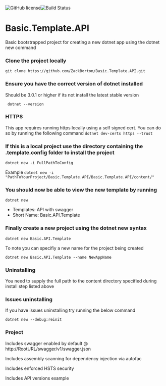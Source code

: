 ![GitHub license](https://img.shields.io/badge/license-MIT-blue.svg)![Build Status](https://travis-ci.com/ZackBorton/Basic.Template.API.svg?branch=master)

# Basic.Template.API
Basic bootstrapped project for creating a new dotnet app using the dotnet new command

### Clone the project locally
```git clone https://github.com/ZackBorton/Basic.Template.API.git```

### Ensure you have the correct version of dotnet installed
Should be 3.0.1 or higher if its not install the latest stable version

``` dotnet --version```

### HTTPS
This app requires running https locally using a self signed cert. You can do so by running the following command
```dotnet dev-certs https --trust```

### If this is a local project use the directory containing the .template.config folder to install the project
```dotnet new -i FullPathToConfig```

Example 
```dotnet new -i "PathToYourProject/Basic.Template.API/Basic.Template.API/content/"```

### You should now be able to view the new template by running
```dotnet new```

* Templates: API with swagger
* Short Name: Basic.API.Template

### Finally create a new project using the dotnet new syntax
```dotnet new Basic.API.Template```

To note you can specifiy a new name for the project being created

```dotnet new Basic.API.Template --name NewAppName```

### Uninstalling
You need to supply the full path to the content directory specified during install step listed above

### Issues uninstalling
If you have issues uninstalling try running the below command

```dotnet new --debug:reinit```

### Project 
Includes swagger enabled by default @ http://RootURL/swagger/v1/swagger.json

Includes assembly scanning for dependency injection via autofac

Includes enforced HSTS security

Includes API versions example
